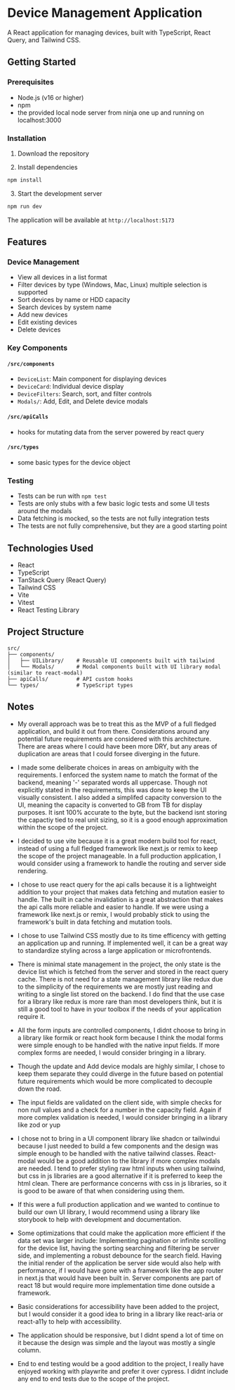 # Device Management Application

A React application for managing devices, built with TypeScript, React Query, and Tailwind CSS.

## Getting Started

### Prerequisites
- Node.js (v16 or higher)
- npm
- the provided local node server from ninja one up and running on localhost:3000

### Installation
1. Download the repository

2. Install dependencies
```bash
npm install
```

3. Start the development server
```bash
npm run dev
```

The application will be available at `http://localhost:5173`

## Features

### Device Management
- View all devices in a list format
- Filter devices by type (Windows, Mac, Linux) multiple selection is supported
- Sort devices by name or HDD capacity
- Search devices by system name
- Add new devices
- Edit existing devices
- Delete devices

### Key Components

#### `/src/components`
- `DeviceList`: Main component for displaying devices
- `DeviceCard`: Individual device display
- `DeviceFilters`: Search, sort, and filter controls
- `Modals/`: Add, Edit, and Delete device modals

#### `/src/apiCalls`
- hooks for mutating data from the server powered by react query

#### `/src/types`
- some basic types for the device object

### Testing
- Tests can be run with `npm test`
- Tests are only stubs with a few basic logic tests and some UI tests around the modals
- Data fetching is mocked, so the tests are not fully integration tests
- The tests are not fully comprehensive, but they are a good starting point

## Technologies Used
- React
- TypeScript
- TanStack Query (React Query)
- Tailwind CSS
- Vite
- Vitest
- React Testing Library

## Project Structure
```
src/
├── components/
│   ├── UILibrary/    # Reusable UI components built with tailwind
│   └── Modals/       # Modal components built with UI library modal (similar to react-modal)
├── apiCalls/         # API custom hooks
└── types/            # TypeScript types
```

## Notes
- My overall approach was be to treat this as the MVP of a full fledged application, and build it out from there. Considerations around any potential future requirements are considered with this architecture. There are areas where I could have been more DRY, but any areas of duplication are areas that I could forsee diverging in the future.

- I made some deliberate choices in areas on ambiguity with the requirements. I enforced the system name to match the format of the backend, meaning '-' separated words all uppercase. Though not explicitly stated in the requirements, this was done to keep the UI visually consistent. I also added a simplifed capacity conversion to the UI, meaning the capacity is converted to GB from TB for display purposes. It isnt 100% accurate to the byte, but the backend isnt storing the capactiy tied to real unit sizing, so it is a good enough approximation within the scope of the project. 

- I decided to use vite because it is a great modern build tool for react, instead of using a full fledged framework like next.js or remix to keep the scope of the project manageable. In a full production application, I would consider using a framework to handle the routing and server side rendering.

- I chose to use react query for the api calls because it is a lightweight addition to your project that makes data fetching and mutation easier to handle. The built in cache invalidation is a great abstraction that makes the api calls more reliable and easier to handle. If we were using a framework like next.js or remix, I would probably stick to using the framework's built in data fetching and mutation tools.

- I chose to use Tailwind CSS mostly due to its time efficency with getting an application up and running. If implemented well, it can be a great way to standardize styling across a large application or microfrontends.

- There is minimal state management in the project, the only state is the device list which is fetched from the server and stored in the react query cache. There is not need for a state management library like redux due to the simplicity of the requirements we are mostly just reading and writing to a single list stored on the backend. I do find that the use case for a library like redux is more rare than most developers think, but it is still a good tool to have in your toolbox if the needs of your application require it.

- All the form inputs are controlled components, I didnt choose to bring in a library like formik or react hook form because I think the modal forms were simple enough to be handled with the native input fields. If more complex forms are needed, I would consider bringing in a library.

- Though the update and Add device modals are highly similar, I chose to keep them separate they could diverge in the future based on potential future requirements which would be more complicated to decouple down the road.

- The input fields are validated on the client side, with simple checks for non null values and a check for a number in the capacity field. Again if more complex validation is needed, I would consider bringing in a library like zod or yup

- I chose not to bring in a UI component library like shadcn or tailwindui because I just needed to build a few components and the design was simple enough to be handled with the native tailwind classes. React-modal would be a good addition to the library if more complex modals are needed. I tend to prefer styling raw html inputs when using tailwind, but css in js libraries are a good alternative if it is preferred to keep the html clean. There are performance concerns with css in js libraries, so it is good to be aware of that when considering using them.

- If this were a full production application and we wanted to continue to build our own UI library, I would recommend using a library like storybook to help with development and documentation.

- Some optimizations that could make the application more efficient if the data set was larger include: Implementing pagination or infinite scrolling for the device list, having the sorting searching and filtering be server side, and implementing a robust debounce for the search field. Having the initial render of the application be server side would also help with performance, if I would have gone with a framework like the app router in next.js that would have been built in. Server components are part of react 18 but would require more implementation time done outside a framework.

- Basic considerations for accessibility have been added to the project, but I would consider it a good idea to bring in a library like react-aria or react-a11y to help with accessibility.

- The application should be responsive, but I didnt spend a lot of time on it because the design was simple and the layout was mostly a single column.

- End to end testing would be a good addition to the project, I really have enjoyed working with playwrite and prefer it over cypress. I didnt include any end to end tests due to the scope of the project.